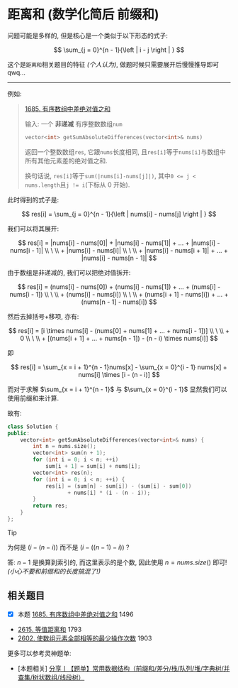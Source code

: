 # 距离和 (数学化简后 前缀和)

问题可能是多样的, 但是核心是一个类似于以下形态的式子:

$$
\sum_{j = 0}^{n - 1}{\left | i - j \right | }
$$

这个是`距离和`相关题目的特征 *(个人认为)*, 做题时候只需要展开后慢慢推导即可qwq...

---

例如:

> [1685. 有序数组中差绝对值之和](https://leetcode.cn/problems/sum-of-absolute-differences-in-a-sorted-array/)
>
> 输入: 一个 **非递减** 有序整数数组`num`
> 
> ```C++
> vector<int> getSumAbsoluteDifferences(vector<int>& nums)
> ```
>
> 返回一个整数数组`res`, 它跟`nums`长度相同, 且`res[i]`等于`nums[i]`与数组中所有其他元素差的绝对值之和.
>
> 换句话说, `res[i]`等于`sum(|nums[i]-nums[j]|)`, 其中`0 <= j < nums.length`且`j != i`(下标从 0 开始).

此时得到的式子是:

$$
res[i] = \sum_{j = 0}^{n - 1}{\left | nums[i] - nums[j] \right | }
$$

我们可以将其展开:

$$
res[i] = |nums[i] - nums[0]| + |nums[i] - nums[1]| + ... + |nums[i] - nums[i - 1]| \\ \ \\ + |nums[i] - nums[i]| \\ \ \\ + |nums[i] - nums[i + 1]| + ... + |nums[i] - nums[n - 1]|
$$

由于数组是非递减的, 我们可以把绝对值拆开:

$$
res[i] = (nums[i] - nums[0]) + (nums[i] - nums[1]) + ... + (nums[i] - nums[i - 1]) \\ \ \\ + (nums[i] - nums[i]) \\ \ \\ + (nums[i + 1] - nums[i]) + ... + (nums[n - 1] - nums[i])
$$

然后去掉括号+移项, 亦有:

$$
res[i] = [i \times nums[i] - (nums[0] + nums[1] + ... + nums[i - 1])] \\ \ \\ + 0 \\ \ \\ + [(nums[i + 1] + ... + nums[n - 1]) - (n - i) \times nums[i]]
$$

即

$$
res[i] = \sum_{x = i + 1}^{n - 1}nums[x] - \sum_{x = 0}^{i - 1} nums[x] + nums[i] \times [i - (n - i)]
$$

而对于求解 $\sum_{x = i + 1}^{n - 1}$ 与 $\sum_{x = 0}^{i - 1}$ 显然我们可以使用前缀和来计算.

故有:

```C++
class Solution {
public:
    vector<int> getSumAbsoluteDifferences(vector<int>& nums) {
        int n = nums.size();
        vector<int> sum(n + 1);
        for (int i = 0; i < n; ++i)
            sum[i + 1] = sum[i] + nums[i];
        vector<int> res(n);
        for (int i = 0; i < n; ++i) {
            res[i] = (sum[n] - sum[i]) - (sum[i] - sum[0]) 
                   + nums[i] * (i - (n - i)); 
        }
        return res;
    }
};
```

> [!TIP]
> 为何是 $(i - (n - i))$ 而不是 $(i - ((n - 1) - i))$ ?
>
> 答: $n - 1$ 是换算到索引的, 而这里表示的是个数, 因此使用 $n = nums.size()$ 即可! *(小心不要和前缀和的长度搞混了!)*

## 相关题目

- [x] 本题 [1685. 有序数组中差绝对值之和](https://leetcode.cn/problems/sum-of-absolute-differences-in-a-sorted-array/) 1496
- [2615. 等值距离和](https://leetcode.cn/problems/sum-of-distances/) 1793
- [2602. 使数组元素全部相等的最少操作次数](https://leetcode.cn/problems/minimum-operations-to-make-all-array-elements-equal/) 1903

更多可以参考灵神题单: 
- [本题相关] [分享丨【题单】常用数据结构（前缀和/差分/栈/队列/堆/字典树/并查集/树状数组/线段树）](https://leetcode.cn/circle/discuss/mOr1u6/)
